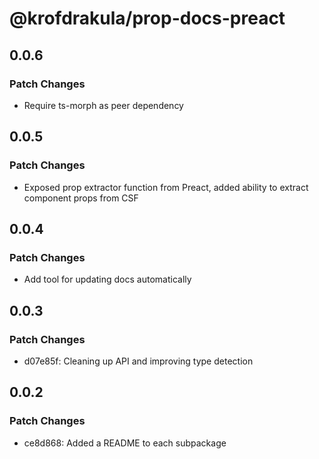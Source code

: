 # @krofdrakula/prop-docs-preact

## 0.0.6

### Patch Changes

- Require ts-morph as peer dependency

## 0.0.5

### Patch Changes

- Exposed prop extractor function from Preact, added ability to extract component props from CSF

## 0.0.4

### Patch Changes

- Add tool for updating docs automatically

## 0.0.3

### Patch Changes

- d07e85f: Cleaning up API and improving type detection

## 0.0.2

### Patch Changes

- ce8d868: Added a README to each subpackage
